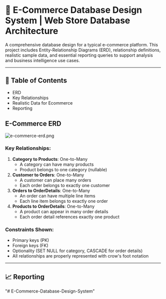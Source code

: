 # 🛒 E-Commerce Database Design System | Web Store Database Architecture

A comprehensive database design for a typical e-commerce platform. This project includes Entity-Relationship Diagrams (ERD), relationship definitions, realistic sample data, and essential reporting queries to support analysis and business intelligence use cases.

---

## 📑 Table of Contents
- ERD
- Key Relationships
- Realistic Data for Ecommerce
- Reporting


## E-Commerce ERD
![e-commerce-erd.png](e-commerce-erd.png)
### Key Relationships:
1. **Category to Products**: One-to-Many
    - A category can have many products
    - Product belongs to one category (nullable)
2. **Customer to Orders**: One-to-Many
    - A customer can place many orders
    - Each order belongs to exactly one customer
3. **Orders to OrderDetails**: One-to-Many
    - An order can have multiple line items
    - Each line item belongs to exactly one order 
4. **Products to OrderDetails**: One-to-Many
    - A product can appear in many order details
    - Each order detail references exactly one product
### Constraints Shown:
- Primary keys (PK)
- Foreign keys (FK)
- Optionality (SET NULL for category, CASCADE for order details)
- All relationships are properly represented with crow's foot notation

---
## 📈 Reporting
"# E-Commerce-Database-Design-System" 
